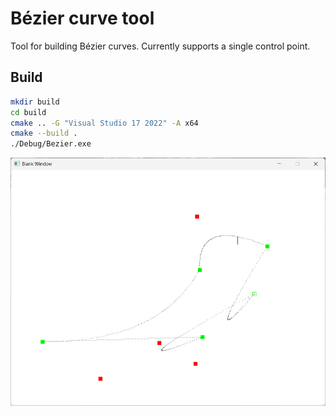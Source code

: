 # Bézier curve tool

Tool for building Bézier curves. Currently supports a single control point.

## Build

```bash
mkdir build
cd build
cmake .. -G "Visual Studio 17 2022" -A x64
cmake --build .
./Debug/Bezier.exe
```

![screenshot](Screenshot.png)
